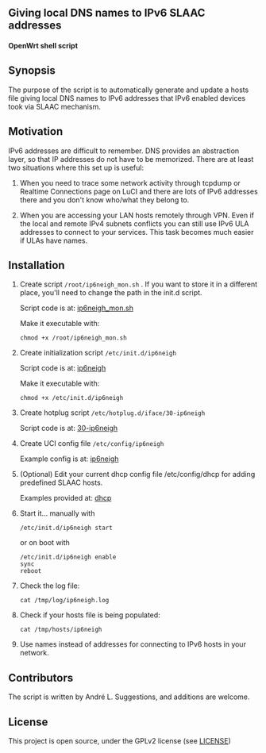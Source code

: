 ## Giving local DNS names to IPv6 SLAAC addresses 
#### OpenWrt shell script

## Synopsis

The purpose of the script is to automatically generate and update a hosts file giving local DNS names to IPv6 addresses that IPv6 enabled devices took via SLAAC mechanism.


## Motivation

IPv6 addresses are difficult to remember. DNS provides an abstraction layer, so that IP addresses do not have to be memorized. There are at least two situations where this set up is useful:

1. When you need to trace some network activity through tcpdump or Realtime Connections page on LuCI and there are lots of IPv6 addresses there and you don't know who/what they belong to.

2. When you are accessing your LAN hosts remotely through VPN. Even if the local and remote IPv4 subnets conflicts you can still use IPv6 ULA addresses to connect to your services. This task becomes much easier if ULAs have names.

## Installation

1. Create script `/root/ip6neigh_mon.sh` . If you want to store it in a different place, you'll need to change the path in the init.d script.

    Script code is at: [ip6neigh_mon.sh](https://github.com/AndreBL/ip6neigh/blob/master/ip6neigh_mon.sh)
	
	Make it executable with:
	
	```
	chmod +x /root/ip6neigh_mon.sh
	```
2. Create initialization script `/etc/init.d/ip6neigh`

    Script code is at: [ip6neigh](https://github.com/AndreBL/ip6neigh/blob/master/etc/init.d/ip6neigh)

	Make it executable with:
	
	```
	chmod +x /etc/init.d/ip6neigh
	```
3. Create hotplug script `/etc/hotplug.d/iface/30-ip6neigh`

    Script code is at: [30-ip6neigh](https://github.com/AndreBL/ip6neigh/blob/master/etc/hotplug.d/iface/30-ip6neigh)
	
4. Create UCI config file `/etc/config/ip6neigh`

   Example config is at: [ip6neigh](https://github.com/AndreBL/ip6neigh/blob/master/etc/config/ip6neigh)
   
5. (Optional) Edit your current dhcp config file /etc/config/dhcp for adding predefined SLAAC hosts. 

   Examples provided at: [dhcp](https://github.com/AndreBL/ip6neigh/blob/master/etc/config/dhcp)

6. Start it...
manually with

    ```
    /etc/init.d/ip6neigh start
    ```

	or on boot with
	
	```
	/etc/init.d/ip6neigh enable
	sync
	reboot
	```
7. Check the log file:

   ```
   cat /tmp/log/ip6neigh.log
   ```
   
8. Check if your hosts file is being populated:

   ```
   cat /tmp/hosts/ip6neigh
   ```
   
9. Use names instead of addresses for connecting to IPv6 hosts in your network.

## Contributors

The script is written by André L. Suggestions, and additions are welcome.

## License

This project is open source, under the GPLv2 license (see [LICENSE](LICENSE))
